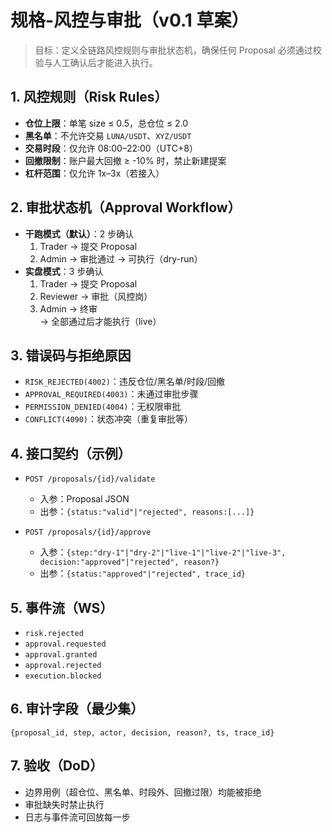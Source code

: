 # 规格-风控与审批（v0.1 草案）

> 目标：定义全链路风控规则与审批状态机，确保任何 Proposal 必须通过校验与人工确认后才能进入执行。

## 1. 风控规则（Risk Rules）
- **仓位上限**：单笔 size ≤ 0.5，总仓位 ≤ 2.0
- **黑名单**：不允许交易 `LUNA/USDT`、`XYZ/USDT`
- **交易时段**：仅允许 08:00–22:00（UTC+8）
- **回撤限制**：账户最大回撤 ≥ -10% 时，禁止新建提案
- **杠杆范围**：仅允许 1x–3x（若接入）

## 2. 审批状态机（Approval Workflow）
- **干跑模式（默认）**：2 步确认  
  1. Trader → 提交 Proposal  
  2. Admin → 审批通过 → 可执行（dry-run）
- **实盘模式**：3 步确认  
  1. Trader → 提交 Proposal  
  2. Reviewer → 审批（风控岗）  
  3. Admin → 终审  
  → 全部通过后才能执行（live）

## 3. 错误码与拒绝原因
- `RISK_REJECTED(4002)`：违反仓位/黑名单/时段/回撤
- `APPROVAL_REQUIRED(4003)`：未通过审批步骤
- `PERMISSION_DENIED(4004)`：无权限审批
- `CONFLICT(4090)`：状态冲突（重复审批等）

## 4. 接口契约（示例）
- `POST /proposals/{id}/validate`
  - 入参：Proposal JSON
  - 出参：`{status:"valid"|"rejected", reasons:[...]}`

- `POST /proposals/{id}/approve`
  - 入参：`{step:"dry-1"|"dry-2"|"live-1"|"live-2"|"live-3", decision:"approved"|"rejected", reason?}`
  - 出参：`{status:"approved"|"rejected", trace_id}`

## 5. 事件流（WS）
- `risk.rejected`
- `approval.requested`
- `approval.granted`
- `approval.rejected`
- `execution.blocked`

## 6. 审计字段（最少集）
`{proposal_id, step, actor, decision, reason?, ts, trace_id}`

## 7. 验收（DoD）
- 边界用例（超仓位、黑名单、时段外、回撤过限）均能被拒绝
- 审批缺失时禁止执行
- 日志与事件流可回放每一步
